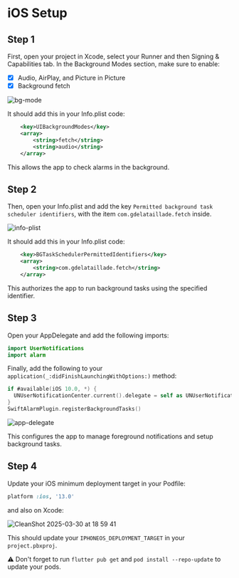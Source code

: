 # iOS Setup

## Step 1
First, open your project in Xcode, select your Runner and then Signing & Capabilities tab. In the Background Modes section, make sure to enable:
- [x] Audio, AirPlay, and Picture in Picture
- [x] Background fetch

![bg-mode](https://github.com/gdelataillade/alarm/assets/32983806/13716845-5fb0-4fef-a762-292c374840bb)

It should add this in your Info.plist code:
```XML
	<key>UIBackgroundModes</key>
	<array>
		<string>fetch</string>
		<string>audio</string>
	</array>
```

This allows the app to check alarms in the background.

## Step 2
Then, open your Info.plist and add the key `Permitted background task scheduler identifiers`, with the item `com.gdelataillade.fetch` inside.

![info-plist](https://github.com/gdelataillade/alarm/assets/32983806/caa1060e-c046-4eae-b1ea-5f3145b8fed4)


It should add this in your Info.plist code:
```XML
	<key>BGTaskSchedulerPermittedIdentifiers</key>
	<array>
		<string>com.gdelataillade.fetch</string>
	</array>
```

This authorizes the app to run background tasks using the specified identifier.

## Step 3
Open your AppDelegate and add the following imports:

```Swift
import UserNotifications
import alarm
```

Finally, add the following to your `application(_:didFinishLaunchingWithOptions:)` method:

```Swift
if #available(iOS 10.0, *) {
  UNUserNotificationCenter.current().delegate = self as UNUserNotificationCenterDelegate
}
SwiftAlarmPlugin.registerBackgroundTasks()
```

![app-delegate](https://github.com/gdelataillade/alarm/assets/32983806/fcc00495-ecf0-4db3-9964-89bbedf577a7)

This configures the app to manage foreground notifications and setup background tasks.

## Step 4

Update your iOS minimum deployment target in your Podfile:

```Ruby
platform :ios, '13.0'
```

and also on Xcode:

![CleanShot 2025-03-30 at 18 59 41](https://github.com/user-attachments/assets/92dfd652-eaa8-4a62-8c0c-a5573a98134d)

This should update your `IPHONEOS_DEPLOYMENT_TARGET` in your `project.pbxproj`.

⚠️ Don't forget to run `flutter pub get` and `pod install --repo-update` to update your pods.
